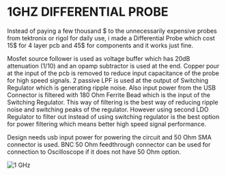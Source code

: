 # 1GHZ DIFFERENTIAL PROBE

Instead of paying a few thousand $ to the unnecessarily expensive probes from tektronix or rigol for daily use, i made a Differential Probe which cost
15$ for 4 layer pcb and 45$ for components and it works just fine.

Mosfet source follower is used as voltage buffer which has 20dB attenuation (1/10) and an opamp subtractor is used at the end. Copper pour at the input of the pcb is removed to reduce input capacitance of the probe for high speed signals. 2 passive LPF is used at the output of Switching Regulator which is generating ripple noise. Also input power from the USB Connector is filtered with 180 Ohm Ferrite Bead which is the input of the Switching Regulator. This way of filtering
is the best way of reducing ripple noise and switching peaks of the regulator. However using second LDO Regulator to filter out instead of using switching regulator is the best option for power filtering which means better high speed signal performance.

Design needs usb input power for powering the circuit and 50 Ohm SMA connector
is used. BNC 50 Ohm feedthrough connector can be used for connection to Oscilloscope if it does not have 50 Ohm option.

![1 GHz](https://user-images.githubusercontent.com/61315249/96349553-17d8a400-10b9-11eb-9e47-c789896db852.png)

